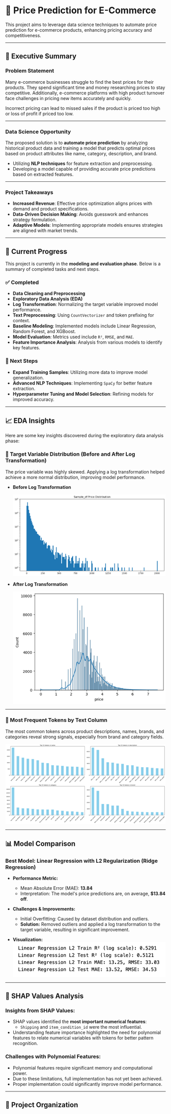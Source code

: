 # 📌 Price Prediction for E-Commerce

This project aims to leverage data science techniques to automate price prediction for e-commerce products, enhancing pricing accuracy and competitiveness.

---

## 📄 Executive Summary

### Problem Statement

Many e-commerce businesses struggle to find the best prices for their products. They spend significant time and money researching prices to stay competitive. Additionally, e-commerce platforms with high product turnover face challenges in pricing new items accurately and quickly.

Incorrect pricing can lead to missed sales if the product is priced too high or loss of profit if priced too low.

---

### Data Science Opportunity

The proposed solution is to **automate price prediction** by analyzing historical product data and training a model that predicts optimal prices based on product attributes like name, category, description, and brand.

- Utilizing **NLP techniques** for feature extraction and preprocessing.
- Developing a model capable of providing accurate price predictions based on extracted features.

---

### Project Takeaways

- **Increased Revenue**: Effective price optimization aligns prices with demand and product specifications.
- **Data-Driven Decision Making**: Avoids guesswork and enhances strategy formulation.
- **Adaptive Models**: Implementing appropriate models ensures strategies are aligned with market trends.

---

## 🚧 Current Progress

This project is currently in the **modeling and evaluation phase**. Below is a summary of completed tasks and next steps.

### ✅ Completed

- **Data Cleaning and Preprocessing**
- **Exploratory Data Analysis (EDA)**
- **Log Transformation**: Normalizing the target variable improved model performance.
- **Text Preprocessing**: Using `CountVectorizer` and token prefixing for context.
- **Baseline Modeling**: Implemented models include Linear Regression, Random Forest, and XGBoost.
- **Model Evaluation**: Metrics used include `R²`, `RMSE`, and `MAE`.
- **Feature Importance Analysis**: Analysis from various models to identify key features.

### 🔄 Next Steps

- **Expand Training Samples**: Utilizing more data to improve model generalization.
- **Advanced NLP Techniques**: Implementing `SpaCy` for better feature extraction.
- **Hyperparameter Tuning and Model Selection**: Refining models for improved accuracy.

---

## 📈 EDA Insights

Here are some key insights discovered during the exploratory data analysis phase:

### 🎯 Target Variable Distribution (Before and After Log Transformation)

The price variable was highly skewed. Applying a log transformation helped achieve a more normal distribution, improving model performance.

- **Before Log Transformation**

  ![Before Log](image/price_dist_beforeLog.png)

- **After Log Transformation**

  ![After Log](image/price_dist_afterLog.png)

---

### 🧾 Most Frequent Tokens by Text Column

The most common tokens across product descriptions, names, brands, and categories reveal strong signals, especially from brand and category fields.

![Top Tokens](image/top_15_tokens_desc.png)

---

## 📊 Model Comparison

### Best Model: Linear Regression with L2 Regularization (Ridge Regression)

- **Performance Metric:**
  - Mean Absolute Error (MAE): **13.84**
  - Interpretation: The model's price predictions are, on average, **$13.84 off**.

- **Challenges & Improvements:**
  - Initial Overfitting: Caused by dataset distribution and outliers.
  - **Solution:** Removed outliers and applied a log transformation to the target variable, resulting in significant improvement.

- **Visualization:**
  ![Model Selection & Performance](image/Model_Performance_Ridge.png)

---

## 📌 SHAP Values Analysis

### Insights from SHAP Values:

- SHAP values identified the **most important numerical features**:
  - `Shipping` and `item_condition_id` were the most influential.
- Understanding feature importance highlighted the need for polynomial features to relate numerical variables with tokens for better pattern recognition.

### Challenges with Polynomial Features:

- Polynomial features require significant memory and computational power.
- Due to these limitations, full implementation has not yet been achieved.
- Proper implementation could significantly improve model performance.

---

## 📁 Project Organization




